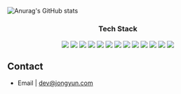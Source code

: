 ![Anurag's GitHub stats](https://github-readme-stats.vercel.app/api?username=JongyunHa&show_icons=true)

<div align="center">
  <h3>Tech Stack</h3>
  <img align="center" src="https://img.shields.io/badge/C++-00599C?style=flat-square&logo=C%2B%2B&logoColor=white" /></a>
  <img align="center" src="https://img.shields.io/badge/Python-3766AB?style=flat-square&logo=Python&logoColor=white" /></a>
  <img align="center" src="https://img.shields.io/badge/HTML-E34F26?style=flat-square&logo=HTML5&logoColor=white" /></a>
  <img align="center" src="https://img.shields.io/badge/CSS-1572B6?style=flat-square&logo=CSS3&logoColor=white" /></a>
  <img align="center" src="https://img.shields.io/badge/JavaScript-F7DF1E?style=flat-square&logo=JavaScript&logoColor=white" /></a>
  <img align="center" src="https://img.shields.io/badge/Node.js-339933?style=flat-square&logo=Node.js&logoColor=white" /></a>
  <img align="center" src="https://img.shields.io/badge/Typescript-777BB4?style=flat-square&logo=Typescript&logoColor=white" /></a>
  <img align="center" src="https://img.shields.io/badge/postgresql-4479A1?style=flat-square&logo=Postgres&logoColor=white" /></a>
  <img align="center" src="https://img.shields.io/badge/Firebase-FFCA28?style=flat-square&logo=Firebase&logoColor=white" /></a>
  <img align="center" src="https://img.shields.io/badge/Go-276DC3?style=flat-square&logo=Go&logoColor=white" /></a>
  <img align="center" src="https://img.shields.io/badge/Azure-5C3EE8?style=flat-square&logo=Azure&logoColor=white" /></a>
  <img align="center" src="https://img.shields.io/badge/Gitlab-CI-3DDC84?style=flat-square&logo=gitlab&logoColor=white" /></a>
  <img align="center" src="https://img.shields.io/badge/Docker-00979D?style=flat-square&logo=Docker&logoColor=white" /></a>
</div>

## Contact

- Email | dev@jongyun.com
